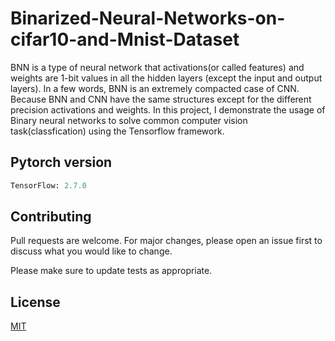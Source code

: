 # Binarized-Neural-Networks-on-cifar10-and-Mnist-Dataset
BNN is a type of neural network that activations(or called features) and weights are 1-bit values in all the hidden layers (except the input and output layers). In a few words, BNN is an extremely compacted case of CNN. Because BNN and CNN have the same structures except for the different precision activations and weights. In this project, I demonstrate the usage of Binary neural networks to solve common computer vision task(classfication) using the Tensorflow framework.

## Pytorch version
```python
TensorFlow: 2.7.0
```

## Contributing
Pull requests are welcome. For major changes, please open an issue first to discuss what you would like to change.

Please make sure to update tests as appropriate.

## License
[MIT](https://choosealicense.com/licenses/mit/)
